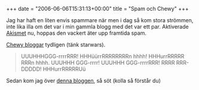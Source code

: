 +++
date = "2006-06-06T15:31:13+00:00"
title = "Spam och Chewy"
+++

Jag har haft en liten envis spammare när men i dag så kom stora strömmen, inte lika illa om det var i min gammla blogg med det var ett par. Aktiverade [Akismet][1] nu, hoppas den vackert äter upp framtida spam.

[Chewy bloggar][2] tydligen (tänk starwars).

> UUUHHHGGG-rrrrRRR! HHHüürrRRRRRRRRn hhhh! HHHurrRRRRR RRRn hhhh. UUUHHH GGG-rrrr! UUUHHH GGG-rrrrRRR! RRRR RRR-DDDDD! HHHurrRRRRRUü

Sedan kom jag över [denna bloggen][3], så söt (kolla så förstår du)

<small></small>

 [1]: http://akismet.com/
 [2]: https://web.archive.org/web/20060610094549/http://rrrrrrrrrrrrrnnnnnnnnnnhhhh.blogspot.com/
 [3]: https://web.archive.org/web/20060505060819/http://www.baruchito.com/
